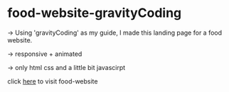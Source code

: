 # food-website-gravityCoding
-> Using 'gravityCoding' as my guide, I made this landing page for a food website.

-> responsive + animated

-> only html css and a little bit javascirpt


click [here](https://rad-beijinho-dd35d3.netlify.app/) to visit food-website 
